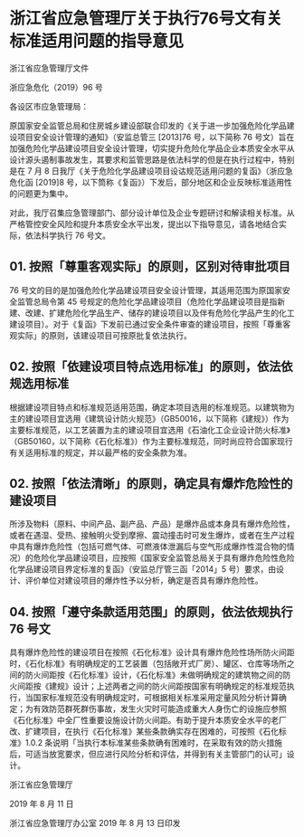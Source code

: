 # 浙江省应急管理厅关于执行76号文有关标准适用问题的指导意见

浙江省应急管理厅文件

浙应急危化（2019）96 号

各设区市应急管理局：

原国家安全监管总局和住房城乡建设部联合印发的《关于进一步加强危险化学品建设项目安全设计管理的通知》（安监总管三 [2013]76 号，以下简称 76 号文）旨在加强危险化学品建设项目安全设计管理，切实提升危险化学品企业本质安全水平从设计源头遏制事故发生，其要求和监管思路是依法科学的但是在执行过程中，特别是在 7 月 8 日我厅《关于危险化学品建设项目设诂规范适用问题的复函》（浙应急危化函 [2019]8 号，以下筒称《复函》）下发后，部分地区和企业反映标准适用性的问题更为集中。

对此，我厅召集应急管理部门、部分设计单位及企业专题研讨和解读相关标准。从严格管控安全风险和提升本质安全水平出发，提出以下指导意见，请各地结合实际，依法科学执行 76 号文。

## 01. 按照「尊重客观实际」的原则，区别对待审批项目

76 号文的目的是加强危险化学品建设项目安全设计管理，其适用范围为原国家安全监管总局令第 45 号规定的危险化学品建设项目（危险化学品建设项目是指新建、改建、扩建危险化学品生产、储存的建设项目以及伴有危险化学品产生的化工建设项目）。对于《复函》下发前已通过安全条件审查的建设项目，按照「尊重客观实际」的原则，该建设项目可按原批复依法执行。

## 02. 按照「依建设项目特点选用标准」的原则，依法依规选用标准

根据建设项目特点和标准规范适用范围，确定本项目选用的标准规范。以建筑物为主的建设项目宜选用《建筑设计防火规范》（GB50016，以下简称《建规》）作为主要标准规范，以工艺装置为主的建设项目宜选用《石油化工企业设计防火标准》（GB50160，以下简称《石化标准》）作为主要标准规范，同时尚应符合国家现行有关适用标准的规定，并以最严格的安全条款为准。

## 02. 按照「依法清晰」的原则，确定具有爆炸危险性的建设项目

所涉及物料（原料、中间产品、副产品、产品）是爆炸品或本身具有爆炸危险性，或者在遇湿、受热、接触明火受到摩擦、震动撞击时可发生爆炸，或者在生产过程中具有爆炸危险性（包括可燃气体、可燃液体泄漏后与空气形成爆炸性混合物的情况）的危险化学品建设项目，应按照《国家安全监管总局关于具有爆炸危险性危险化学品建设项目界定标准的复函》（安监总厅管三函「2014」5 号）要求，由设计、评价单位对建设项目的爆炸性予以分析，确定是否具有爆炸危险性。

## 04. 按照「遵守条款适用范围」的原则，依法依规执行 76 号文

具有爆炸危险性的建设项目在按照《石化标准》设计具有爆炸危险性场所防火间距时，《石化标准》有明确规定的工艺装置（包括敞开式厂房）、罐区、仓库等场所之间的防火间距按《石化标准》设计，《石化标准》未做明确规定的建筑物之间的防火间距按《建规》设计；上述两者之间的防火间距按国家有明确规定的标准规范执行，当国家标准规范没有明确规定时，可根据相关标准采用定量风险分析计算确定；为有效防范群死群伤事故，发生火灾时可能造成重大人身伤亡的设施应参照《石化标准》中全厂性重要设施设计防火间距。有助于提升本质安全水平的老厂改、扩建项目，在执行《石化标准》某些条款确实存在困难的，可按照《石化标准》1.0.2 条说明「当执行本标准某些条款确有困难时，在采取有效的防火措施后，可适当放宽要求，但应进行风险分析和评估，并得到有关主管部门的认可」设计。

浙江省应急管理厅

2019 年 8 月 11 日

浙江省应急管理厅办公室 2019 年 8 月 13 日印发

